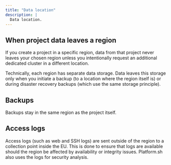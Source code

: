 ```yaml
---
title: "Data location"
description: |
  Data location.
---
```



## When project data leaves a region

If you create a project in a specific region, data from that project never leaves your chosen region unless you intentionally request an additional dedicated cluster in a different location.

Technically, each region has separate data storage. Data leaves this storage only when you initiate a backup (to a location where the region itself is) or during disaster recovery backups (which use the same storage principle).

## Backups

Backups stay in the same region as the project itself. 

## Access logs

Access logs (such as web and SSH logs) are sent outside of the region to a collection point inside the EU. This is done to ensure that logs are available should the region be affected by availability or integrity issues. Platform.sh also uses the logs for security analysis.
